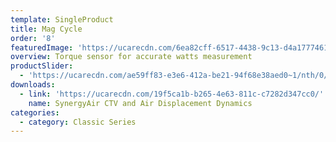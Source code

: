 ```yaml
---
template: SingleProduct
title: Mag Cycle
order: '8'
featuredImage: 'https://ucarecdn.com/6ea82cff-6517-4438-9c13-d4a1777461c3/'
overview: Torque sensor for accurate watts measurement
productSlider:
  - 'https://ucarecdn.com/ae59ff83-e3e6-412a-be21-94f68e38aed0~1/nth/0/'
downloads:
  - link: 'https://ucarecdn.com/19f5ca1b-b265-4e63-811c-c7282d347cc0/'
    name: SynergyAir CTV and Air Displacement Dynamics
categories:
  - category: Classic Series
---
```



